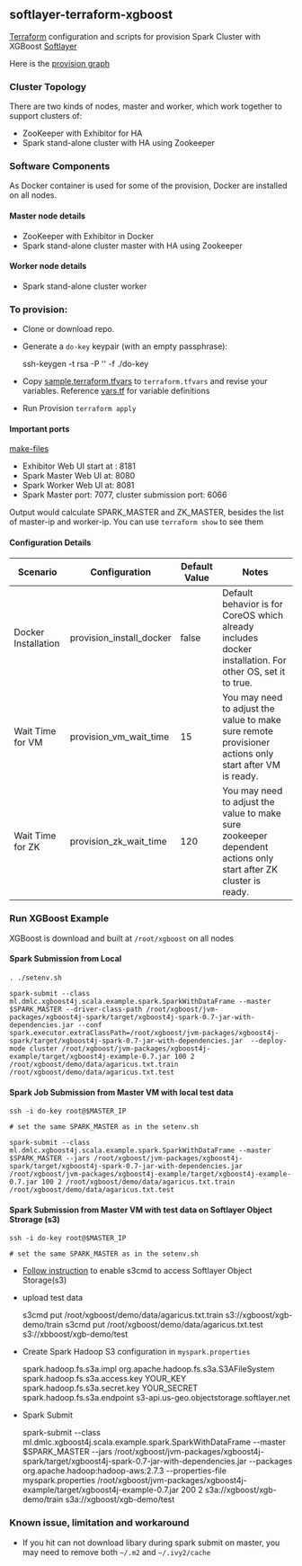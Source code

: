## softlayer-terraform-xgboost

[Terraform](https://www.terraform.io/) configuration and scripts for provision Spark Cluster with XGBoost [Softlayer](https://softlayer.com/)

Here is the [provision graph](graph.png)

### Cluster Topology

There are two kinds of nodes, master and worker, which work together to support clusters of:

* ZooKeeper with Exhibitor for HA
* Spark stand-alone cluster with HA using Zookeeper

### Software Components

As Docker container is used for some of the provision, Docker are installed on all nodes.

#### Master node details

* ZooKeeper with Exhibitor in Docker
* Spark stand-alone cluster master with HA using Zookeeper

#### Worker node details

* Spark stand-alone cluster worker


### To provision:

* Clone or download repo.

* Generate a `do-key` keypair (with an empty passphrase):

	ssh-keygen -t rsa -P '' -f ./do-key

* Copy [sample.terraform.tfvars](./sample.terraform.tfvars) to `terraform.tfvars` and revise your variables. Reference [vars.tf](./vars.tf) for variable definitions

* Run Provision `terraform apply`


#### Important ports

[make-files](make-files.sh)

* Exhibitor Web UI start at : 8181
* Spark Master Web UI at: 8080
* Spark Worker Web UI at: 8081
* Spark Master port: 7077, cluster submission port: 6066

Output would calculate SPARK_MASTER and ZK_MASTER, besides the list of master-ip and worker-ip. You can use `terraform show` to see them
	
#### Configuration Details

| Scenario | Configuration | Default Value | Notes|
|----------|---------------|-------|------|
|Docker Installation | provision_install_docker |false| Default behavior is for CoreOS which already includes docker installation. For other OS, set it to true.|
|Wait Time for VM    | provision_vm_wait_time   |15   | You may need to adjust the value to make sure remote provisioner actions only start after VM is ready.|
|Wait Time for ZK    | provision_zk_wait_time   |120  | You may need to adjust the value to make sure zookeeper dependent actions only start after ZK cluster is ready.|

### Run XGBoost Example

XGBoost is download and built at `/root/xgboost` on all nodes

#### Spark Submission from Local

    . ./setenv.sh
    
	spark-submit --class  ml.dmlc.xgboost4j.scala.example.spark.SparkWithDataFrame --master $SPARK_MASTER --driver-class-path /root/xgboost/jvm-packages/xgboost4j-spark/target/xgboost4j-spark-0.7-jar-with-dependencies.jar --conf spark.executor.extraClassPath=/root/xgboost/jvm-packages/xgboost4j-spark/target/xgboost4j-spark-0.7-jar-with-dependencies.jar  --deploy-mode cluster /root/xgboost/jvm-packages/xgboost4j-example/target/xgboost4j-example-0.7.jar 100 2 /root/xgboost/demo/data/agaricus.txt.train /root/xgboost/demo/data/agaricus.txt.test
	

	
#### Spark Job Submission from Master VM with local test data

	ssh -i do-key root@$MASTER_IP
	
	# set the same SPARK_MASTER as in the setenv.sh

	spark-submit --class  ml.dmlc.xgboost4j.scala.example.spark.SparkWithDataFrame --master $SPARK_MASTER --jars /root/xgboost/jvm-packages/xgboost4j-spark/target/xgboost4j-spark-0.7-jar-with-dependencies.jar /root/xgboost/jvm-packages/xgboost4j-example/target/xgboost4j-example-0.7.jar 100 2 /root/xgboost/demo/data/agaricus.txt.train /root/xgboost/demo/data/agaricus.txt.test
	

#### Spark Submission from Master VM with test data on Softlayer Object Strorage (s3) 
	
	ssh -i do-key root@$MASTER_IP
	
	# set the same SPARK_MASTER as in the setenv.sh
		
* [Follow instruction](https://knowledgelayer.softlayer.com/procedure/connecting-cos-s3-using-s3cmd) to enable s3cmd to access Softlayer Object Storage(s3)

* upload test data

	s3cmd put /root/xgboost/demo/data/agaricus.txt.train s3://xgboost/xgb-demo/train
	s3cmd put /root/xgboost/demo/data/agaricus.txt.test s3://xbboost/xgb-demo/test
	
* Create Spark Hadoop S3 configuration in `myspark.properties`

	spark.hadoop.fs.s3a.impl        org.apache.hadoop.fs.s3a.S3AFileSystem
	spark.hadoop.fs.s3a.access.key  YOUR_KEY
	spark.hadoop.fs.s3a.secret.key  YOUR_SECRET
	spark.hadoop.fs.s3a.endpoint    s3-api.us-geo.objectstorage.softlayer.net

* Spark Submit

	spark-submit --class  ml.dmlc.xgboost4j.scala.example.spark.SparkWithDataFrame --master $SPARK_MASTER --jars /root/xgboost/jvm-packages/xgboost4j-spark/target/xgboost4j-spark-0.7-jar-with-dependencies.jar --packages org.apache.hadoop:hadoop-aws:2.7.3 --properties-file myspark.properties /root/xgboost/jvm-packages/xgboost4j-example/target/xgboost4j-example-0.7.jar 200 2 s3a://xgboost/xgb-demo/train s3a://xgboost/xgb-demo/test


### Known issue, limitation and workaround

* If you hit can not download libary during spark submit on master, you may need to remove both `~/.m2` and `~/.ivy2/cache` 

